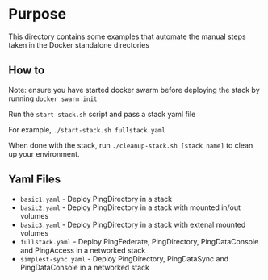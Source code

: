 # Purpose
This directory contains some examples that automate the manual steps taken in the Docker standalone directories

## How to
Note: ensure you have started docker swarm before deploying the stack by running `docker swarm init`

Run the `start-stack.sh` script and pass a stack yaml file

For example, `./start-stack.sh fullstack.yaml`

When done with the stack, run `./cleanup-stack.sh [stack name]` to clean up your environment.

## Yaml Files
* `basic1.yaml` - Deploy PingDirectory in a stack
* `basic2.yaml` - Deploy PingDirectory in a stack with mounted in/out volumes
* `basic3.yaml` - Deploy PingDirectory in a stack with extenal mounted volumes
* `fullstack.yaml` - Deploy PingFederate, PingDirectory, PingDataConsole and PingAccess in a networked stack
* `simplest-sync.yaml` - Deploy PingDirectory, PingDataSync and PingDataConsole in a networked stack


